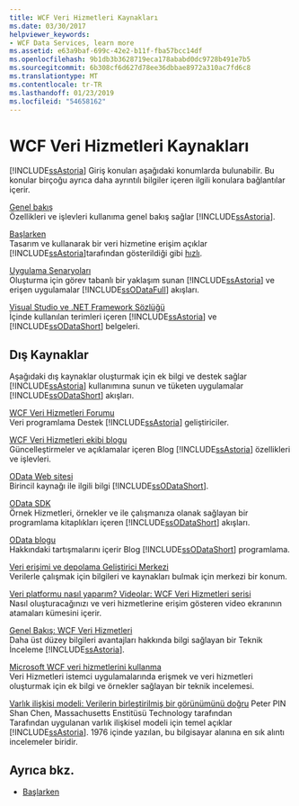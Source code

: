 ```yaml
---
title: WCF Veri Hizmetleri Kaynakları
ms.date: 03/30/2017
helpviewer_keywords:
- WCF Data Services, learn more
ms.assetid: e63a9baf-699c-42e2-b11f-fba57bcc14df
ms.openlocfilehash: 9b1db3b3628719eca178ababd0dc9728b491e7b5
ms.sourcegitcommit: 6b308cf6d627d78ee36dbbae8972a310ac7fd6c8
ms.translationtype: MT
ms.contentlocale: tr-TR
ms.lasthandoff: 01/23/2019
ms.locfileid: "54658162"
---
```

# <a name="wcf-data-services-resources"></a>WCF Veri Hizmetleri Kaynakları
[!INCLUDE[ssAstoria](../../../../includes/ssastoria-md.md)] Giriş konuları aşağıdaki konumlarda bulunabilir. Bu konular birçoğu ayrıca daha ayrıntılı bilgiler içeren ilgili konulara bağlantılar içerir.  
  
 [Genel bakış](../../../../docs/framework/data/wcf/wcf-data-services-overview.md)  
 Özellikleri ve işlevleri kullanıma genel bakış sağlar [!INCLUDE[ssAstoria](../../../../includes/ssastoria-md.md)].  
  
 [Başlarken](../../../../docs/framework/data/adonet/ef/getting-started.md)  
 Tasarım ve kullanarak bir veri hizmetine erişim açıklar [!INCLUDE[ssAstoria](../../../../includes/ssastoria-md.md)]tarafından gösterildiği gibi [hızlı](../../../../docs/framework/data/wcf/quickstart-wcf-data-services.md).  
  
 [Uygulama Senaryoları](../../../../docs/framework/data/wcf/application-scenarios-wcf-data-services.md)  
 Oluşturma için görev tabanlı bir yaklaşım sunan [!INCLUDE[ssAstoria](../../../../includes/ssastoria-md.md)] ve erişen uygulamalar [!INCLUDE[ssODataFull](../../../../includes/ssodatafull-md.md)] akışları.  
  
 [Visual Studio ve .NET Framework Sözlüğü](https://msdn.microsoft.com/library/6529d7c6-7e25-4426-a120-d57b239ca4eb)  
 İçinde kullanılan terimleri içeren [!INCLUDE[ssAstoria](../../../../includes/ssastoria-md.md)] ve [!INCLUDE[ssODataShort](../../../../includes/ssodatashort-md.md)] belgeleri.  
  
## <a name="external-resources"></a>Dış Kaynaklar  
 Aşağıdaki dış kaynaklar oluşturmak için ek bilgi ve destek sağlar [!INCLUDE[ssAstoria](../../../../includes/ssastoria-md.md)] kullanımına sunun ve tüketen uygulamalar [!INCLUDE[ssODataShort](../../../../includes/ssodatashort-md.md)] akışları.  
  
 [WCF Veri Hizmetleri Forumu](https://go.microsoft.com/fwlink/?LinkId=150512)  
 Veri programlama Destek [!INCLUDE[ssAstoria](../../../../includes/ssastoria-md.md)] geliştiriciler.  
  
 [WCF Veri Hizmetleri ekibi blogu](https://go.microsoft.com/fwlink/?LinkId=150511)  
 Güncelleştirmeler ve açıklamalar içeren Blog [!INCLUDE[ssAstoria](../../../../includes/ssastoria-md.md)] özellikleri ve işlevleri.  
  
 [OData Web sitesi](https://go.microsoft.com/fwlink/?LinkID=184554)  
 Birincil kaynağı ile ilgili bilgi [!INCLUDE[ssODataShort](../../../../includes/ssodatashort-md.md)].  
  
 [OData SDK](https://go.microsoft.com/fwlink/?LinkID=185248)  
 Örnek Hizmetleri, örnekler ve ile çalışmanıza olanak sağlayan bir programlama kitaplıkları içeren [!INCLUDE[ssODataShort](../../../../includes/ssodatashort-md.md)] akışları.  
  
 [OData blogu](https://go.microsoft.com/fwlink/?LinkId=185868)  
 Hakkındaki tartışmalarını içerir Blog [!INCLUDE[ssODataShort](../../../../includes/ssodatashort-md.md)] programlama.  
  
 [Veri erişimi ve depolama Geliştirici Merkezi](https://go.microsoft.com/fwlink/?LinkId=91903)  
 Verilerle çalışmak için bilgileri ve kaynakları bulmak için merkezi bir konum.  
  
 [Veri platformu nasıl yaparım? Videolar: WCF Veri Hizmetleri serisi](https://go.microsoft.com/fwlink/?LinkId=124600)  
 Nasıl oluşturacağınızı ve veri hizmetlerine erişim gösteren video ekranının atamaları kümesini içerir.  
  
 [Genel Bakış: WCF Veri Hizmetleri](https://go.microsoft.com/fwlink/?LinkID=131074)  
 Daha üst düzey bilgileri avantajları hakkında bilgi sağlayan bir Teknik İnceleme [!INCLUDE[ssAstoria](../../../../includes/ssastoria-md.md)].  
  
 [Microsoft WCF veri hizmetlerini kullanma](https://go.microsoft.com/fwlink/?LinkID=131075)  
 Veri Hizmetleri istemci uygulamalarında erişmek ve veri hizmetleri oluşturmak için ek bilgi ve örnekler sağlayan bir teknik incelemesi.  
  
 [Varlık ilişkisi modeli: Verilerin birleştirilmiş bir görünümünü doğru](https://go.microsoft.com/fwlink/?LinkId=91909) Peter PIN Shan Chen, Massachusetts Enstitüsü Technology tarafından  
 Tarafından uygulanan varlık ilişkisel modeli için temel açıklar [!INCLUDE[ssAstoria](../../../../includes/ssastoria-md.md)]. 1976 içinde yazılan, bu bilgisayar alanına en sık alıntı incelemeler biridir.  
  
## <a name="see-also"></a>Ayrıca bkz.
- [Başlarken](../../../../docs/framework/data/wcf/getting-started-with-wcf-data-services.md)
